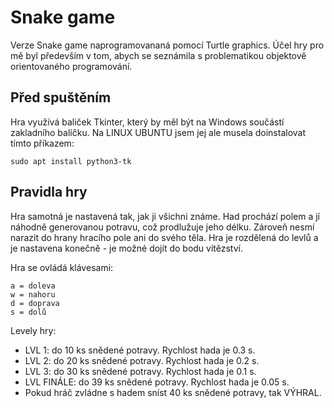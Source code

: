 
# Snake game

Verze Snake game naprogramovananá pomocí Turtle graphics. Účel hry pro mě byl především v tom, abych se seznámila s problematikou objektově orientovaného programování. 


## Před spuštěním
Hra využívá baliček Tkinter, který by měl být na Windows součástí zakladního balíčku. Na LINUX UBUNTU jsem jej ale musela doinstalovat tímto příkazem:

    sudo apt install python3-tk


## Pravidla hry
Hra samotná je nastavená tak, jak ji všichni známe. Had prochází polem a jí náhodně generovanou potravu, což prodlužuje jeho délku. Zároveň nesmí narazit do hrany hracího pole ani do svého těla. Hra je rozdělená do levlů a je nastavena konečně - je možné dojít do bodu vítězství.

Hra se ovládá klávesami: 

    a = doleva 
    w = nahoru
    d = doprava
    s = dolů

Levely hry:
- LVL 1: do 10 ks snědené potravy. Rychlost hada je 0.3 s.
- LVL 2: do 20 ks snědené potravy. Rychlost hada je 0.2 s.
- LVL 3: do 30 ks snědené potravy. Rychlost hada je 0.1 s. 
- LVL FINÁLE: do 39 ks snědené potravy. Rychlost hada je 0.05 s.
- Pokud hráč zvládne s hadem sníst 40 ks snědené potravy, tak VÝHRAL. 
